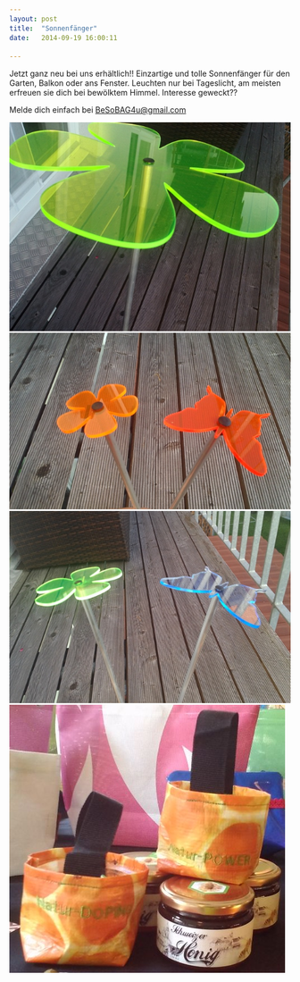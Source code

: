 ```yaml
---
layout: post
title:  "Sonnenfänger"
date:   2014-09-19 16:00:11

---
```


Jetzt ganz neu bei uns erhältlich!!
Einzartige und tolle Sonnenfänger für den Garten, Balkon oder ans Fenster.
Leuchten nur bei Tageslicht, am meisten erfreuen sie dich bei bewölktem Himmel.
Interesse geweckt?? 
 
  Melde dich einfach bei BeSoBAG4u@gmail.com 



<img src="/images/sonne2.jpg" />

<img src="/images/sonne1.jpg" />

<img src="/images/sonne3.jpg" />

<img src="/images/neu4.jpg" />

    
